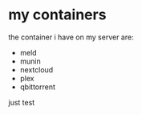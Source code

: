 # my containers

the container i have on my server are:

- meld
- munin
- nextcloud
- plex
- qbittorrent



just test
